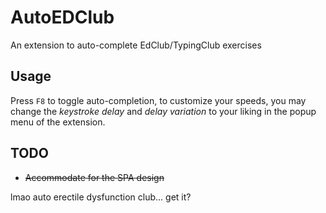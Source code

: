 # AutoEDClub
An extension to auto-complete EdClub/TypingClub exercises

## Usage

Press `F8` to toggle auto-completion, to customize your speeds, you may change the *keystroke delay* and *delay variation* to your liking in the popup menu of the extension.
## TODO

* ~~Accommodate for the SPA design~~

lmao auto erectile dysfunction club... get it?
